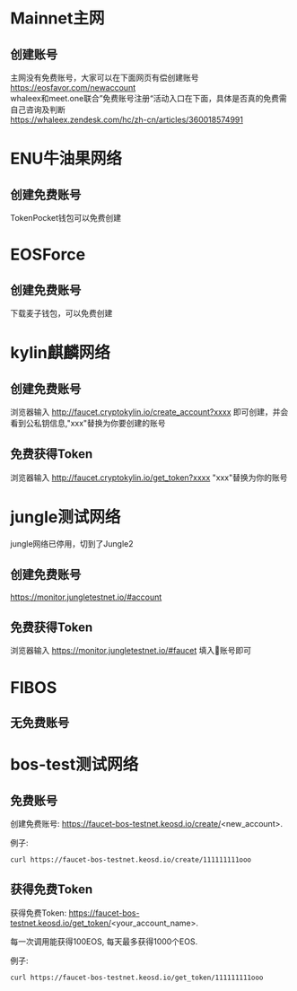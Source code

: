 # Mainnet主网
## 创建账号
主网没有免费账号，大家可以在下面网页有偿创建账号 <br>
https://eosfavor.com/newaccount <br>
whaleex和meet.one联合”免费账号注册“活动入口在下面，具体是否真的免费需自己咨询及判断<br>
https://whaleex.zendesk.com/hc/zh-cn/articles/360018574991
# ENU牛油果网络
## 创建免费账号
TokenPocket钱包可以免费创建

# EOSForce
## 创建免费账号
下载麦子钱包，可以免费创建

# kylin麒麟网络
## 创建免费账号
浏览器输入
http://faucet.cryptokylin.io/create_account?xxxx
即可创建，并会看到公私钥信息,"xxx"替换为你要创建的账号

## 免费获得Token
浏览器输入
http://faucet.cryptokylin.io/get_token?xxxx
"xxx"替换为你的账号

# jungle测试网络
jungle网络已停用，切到了Jungle2
## 创建免费账号
https://monitor.jungletestnet.io/#account

## 免费获得Token
浏览器输入
https://monitor.jungletestnet.io/#faucet
填入账号即可

# FIBOS
## 无免费账号

# bos-test测试网络
## 免费账号
创建免费账号: https://faucet-bos-testnet.keosd.io/create/<new_account>.

例子:
```
curl https://faucet-bos-testnet.keosd.io/create/111111111ooo
```

## 获得免费Token
获得免费Token: https://faucet-bos-testnet.keosd.io/get_token/<your_account_name>.

每一次调用能获得100EOS, 每天最多获得1000个EOS.

例子:
```
curl https://faucet-bos-testnet.keosd.io/get_token/111111111ooo
```
